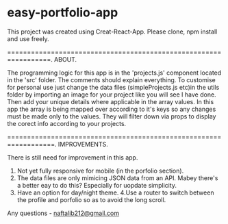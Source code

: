 # easy-portfolio-app

This project was created using Creat-React-App. Please clone, npm install and use freely.

=================================================================.
ABOUT.

The programming logic for this app is in the 'projects.js' component located in the 'src' folder. The comments should explain everything.
To customise for personal use just change the data files (simpleProjects.js etc)in the utils folder by importing an image for your project like you will see I have done. Then add your unique details where applicable in the array values. In this app the array is being mapped over according to it's keys so any changes must be made only to the values. They will filter down via props to display the corect info according to your projects.

==================================================================.
IMPROVEMENTS.

There is still need for improvement in this app.

1. Not yet fully responsive for mobile (in the porfolio section).
2. The data files are only mimicing JSON data from an API. Mabey there's a better eay to do this? Especially for uopdate simplicity.
3. Have an option for day/night theme.
4.Use a router to switch between the profile and porfolio so as to avoid the long scroll.

Any questions - naftalib212@gmail.com
